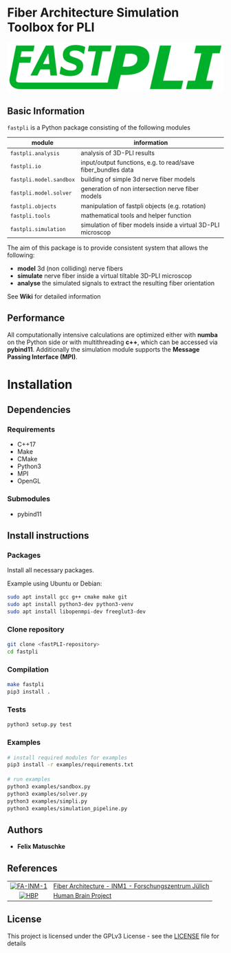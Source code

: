 <!-- 
________             ___________________________
___  __/_____ _________  /___  __ \__  /____  _/
__  /_ _  __ `/_  ___/  __/_  /_/ /_  /  __  /  
_  __/ / /_/ /_(__  )/ /_ _  ____/_  /____/ /   
/_/    \__,_/ /____/ \__/ /_/     /_____/___/    
-->

# Fiber Architecture Simulation Toolbox for PLI

![fastpli-logo](logo.svg)

## Basic Information

`fastpli` is a Python package consisting of the following modules

| module                  | information                                                  |
| ----------------------- | ------------------------------------------------------------ |
| `fastpli.analysis`      | analysis of 3D-PLI results                                   |
| `fastpli.io`            | input/output functions, e.g. to read/save fiber_bundles data |
| `fastpli.model.sandbox` | building of simple 3d nerve fiber models                     |
| `fastpli.model.solver`  | generation of non intersection nerve fiber models            |
| `fastpli.objects`       | manipulation of fastpli objects (e.g. rotation)              |
| `fastpli.tools`         | mathematical tools and helper function                       |
| `fastpli.simulation`    | simulation of fiber models inside a virtual 3D-PLI microscop |

The aim of this package is to provide consistent system that allows the following:

* **model** 3d (non colliding) nerve fibers
* **simulate** nerve fiber inside a virtual tiltable 3D-PLI microscop
* **analyse** the simulated signals to extract the resulting fiber orientation

See **Wiki** for detailed information

## Performance

All computationally intensive calculations are optimized either with **numba** on the Python side or with multithreading **c++**, which can be accessed via **pybind11**. Additionally the simulation module supports the **Message Passing Interface (MPI)**.

# Installation

## Dependencies

### Requirements

* C++17
* Make
* CMake
* Python3
* MPI
* OpenGL

### Submodules

* pybind11

## Install instructions

### Packages

Install all necessary packages.

Example using Ubuntu or Debian:

```sh
sudo apt install gcc g++ cmake make git
sudo apt install python3-dev python3-venv
sudo apt install libopenmpi-dev freeglut3-dev
```
<!-- libhdf5-openmpi-dev -->

### Clone repository

```sh
git clone <fastPLI-repository>
cd fastpli
```

### Compilation

```sh
make fastpli
pip3 install .
```

### Tests

```sh
python3 setup.py test
```

### Examples

```sh
# install required modules for examples
pip3 install -r examples/requirements.txt

# run examples
python3 examples/sandbox.py
python3 examples/solver.py
python3 examples/simpli.py
python3 examples/simulation_pipeline.py
```

## Authors

* **Felix Matuschke**

## References

|                                                                                                                                                                                                                        |                                                                                                                                                              |
| :--------------------------------------------------------------------------------------------------------------------------------------------------------------------------------------------------------------------: | ------------------------------------------------------------------------------------------------------------------------------------------------------------ |
| [![FA-INM-1](https://www.fz-juelich.de/SharedDocs/Bilder/INM/INM-1/DE/PLI/PLI-GruppenLogo.png?__blob=thumbnail)](https://www.fz-juelich.de/inm/inm-1/EN/Forschung/Fibre%20Architecture/Fibre%20Architecture_node.html) | [Fiber Architecture - INM1 - Forschungszentrum Jülich](https://www.fz-juelich.de/inm/inm-1/EN/Forschung/Fibre%20Architecture/Fibre%20Architecture_node.html) |
|                                                    [![HBP](https://sos-ch-dk-2.exo.io/public-website-production/img/HBP.png)](https://www.humanbrainproject.eu/en/)                                                    | [Human Brain Project](https://www.humanbrainproject.eu/en/)                                                                                                  |

## License

This project is licensed under the GPLv3 License - see the [LICENSE](LICENSE) file for details
